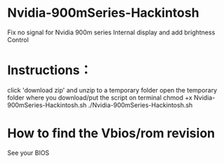 # Nvidia-900mSeries-Hackintosh
Fix no signal for Nvidia 900m series Internal display and add brightness Control

# Instructions： 
  click 'download zip' and unzip to a temporary folder
  open the temporary folder where you download/put the script on terminal
	chmod +x Nvidia-900mSeries-Hackintosh.sh
	./Nvidia-900mSeries-Hackintosh.sh

# How to find the Vbios/rom revision
  See your BIOS
